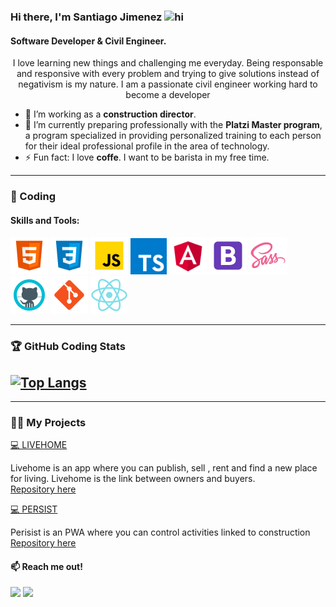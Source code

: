 ### Hi there, I'm Santiago Jimenez <img src="https://user-images.githubusercontent.com/1303154/88677602-1635ba80-d120-11ea-84d8-d263ba5fc3c0.gif" width="28px" alt="hi">

#### Software Developer & Civil Engineer.

<p align='center'>
I love learning new things and challenging me everyday. Being responsable and responsive  with every problem and trying to give solutions instead of negativism is my nature. 
I am a passionate civil engineer working hard to become a developer
</p>

- 🔭 I’m working as a **construction director**.
- 🌱 I’m currently preparing professionally with the **Platzi Master program**, a program specialized in providing personalized training to each person for their ideal professional profile in the area of technology.
- ⚡ Fun fact: I love **coffe**. I want to be barista in my free time.

---

### 🚀 Coding

<h4>Skills and Tools: </h4>
<p align="left">
	<img style="margin: auto;" src="https://raw.githubusercontent.com/sachinverma53121/sachinverma53121/master/icons/html5.png" alt=html5 width="60" height="60"/> 
	<img style="margin: auto;" src="https://raw.githubusercontent.com/sachinverma53121/sachinverma53121/master/icons/css3.png" alt=css3 width="60" height="60"/>
   <img style="margin: auto;" src="https://raw.githubusercontent.com/sachinverma53121/sachinverma53121/master/icons/js.png" alt=javascript width="60" height="60"/>
<img style="margin: auto;" src="https://raw.githubusercontent.com/github/explore/80688e429a7d4ef2fca1e82350fe8e3517d3494d/topics/typescript/typescript.png" alt=angular.p width="58" height="58"/>

  <img style="margin: auto;" src="https://raw.githubusercontent.com/github/explore/80688e429a7d4ef2fca1e82350fe8e3517d3494d/topics/angular/angular.png" alt=angular.p width="60" height="60"/>
   <img style="margin: auto;" src="https://raw.githubusercontent.com/sachinverma53121/sachinverma53121/master/icons/bootstrap.png" alt=bootstrap width="60" height="60"/>

  <img style="margin: auto;" src="https://raw.githubusercontent.com/sachinverma53121/sachinverma53121/master/icons/sass.png" alt=sass width="60" height="60"/>

  <img style="margin: auto;" src="https://raw.githubusercontent.com/sachinverma53121/sachinverma53121/master/icons/github.png" alt=github width="60" height="60"/>
   	<img style="margin: auto;" src="https://raw.githubusercontent.com/sachinverma53121/sachinverma53121/master/icons/git.png" alt=git width="60" height="60"/>
    <img style="margin: auto;" src="https://raw.githubusercontent.com/sachinverma53121/sachinverma53121/master/icons/react.png" alt=react width="60" height="60"/>

</p>

---

### 🏆 GitHub Coding Stats

## [![Top Langs](https://github-readme-stats.vercel.app/api/top-langs/?username=sjimen13&layout=compact&theme=tokyonight)](https://github.com/sjimen13)

---

### 👨‍💻&nbsp;My Projects</h4>

<a href="https://farodev-live-home.herokuapp.com/">💻 LIVEHOME</a>

<p>Livehome is an app where you can publish, sell , rent and find a new place for living. Livehome is the link between owners and buyers. <br>
<a href="https://github.com/faroDev/LiveHome">Repository here</a></p>

<a href="https://persist-3cdd8.web.app/persist/login">💻 PERSIST</a>

<p>Perisist is an PWA where you can control activities linked to construction <br>
<a href="https://gitlab.com/persistgroup/persist-frontend">Repository here</a></p>
<!-- links -->

#### 📫 Reach me out!

<a href="https://www.linkedin.com/in/sjimen13"><img src="https://img.shields.io/badge/linkedin-%230077B5.svg?&style=for-the-badge&logo=linkedin&logoColor=white" /></a>
<a href="mailto:sjimen13@gmail.com?subject=Hola%20Santi"><img src="https://img.shields.io/badge/gmail-%23D14836.svg?&style=for-the-badge&logo=gmail&logoColor=white" /></a>&nbsp;&nbsp;&nbsp;&nbsp;
